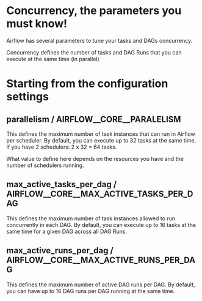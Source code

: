 # Concurrency, the parameters you must know!
Airflow has several parameters to tune your tasks and DAGs concurrency.

Concurrency defines the number of tasks and DAG Runs that you can execute at the same time (in parallel)

# Starting from the configuration settings

## parallelism / AIRFLOW__CORE__PARALELISM

This defines the maximum number of task instances that can run in Airflow per scheduler. By default, you can execute up to 32 tasks at the same time. If you have 2 schedulers: 2 x 32 = 64 tasks.

What value to define here depends on the resources you have and the number of schedulers running.

## max_active_tasks_per_dag / AIRFLOW__CORE__MAX_ACTIVE_TASKS_PER_DAG

This defines the maximum number of task instances allowed to run concurrently in each DAG. By default, you can execute up to 16 tasks at the same time for a given DAG across all DAG Runs.

## max_active_runs_per_dag / AIRFLOW__CORE__MAX_ACTIVE_RUNS_PER_DAG

This defines the maximum number of active DAG runs per DAG. By default, you can have up to 16 DAG runs per DAG running at the same time.
